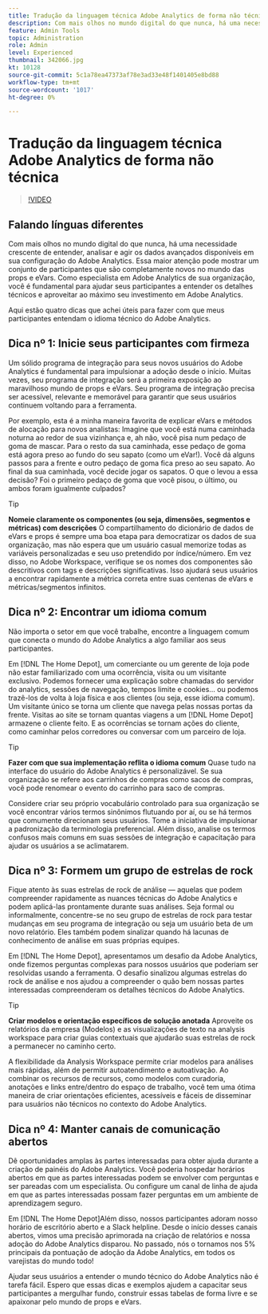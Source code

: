 ```yaml
---
title: Tradução da linguagem técnica Adobe Analytics de forma não técnica
description: Com mais olhos no mundo digital do que nunca, há uma necessidade crescente de entender, analisar e agir os dados avançados disponíveis em sua configuração do Adobe Analytics. Essa maior atenção pode mostrar um conjunto de participantes que são completamente novos no mundo das props e eVars. Como especialista em Adobe Analytics de sua organização, você é fundamental para ajudar seus participantes a entender os detalhes técnicos e aproveitar ao máximo seu investimento em Adobe Analytics.
feature: Admin Tools
topic: Administration
role: Admin
level: Experienced
thumbnail: 342066.jpg
kt: 10128
source-git-commit: 5c1a78ea47373af78e3ad33e48f1401405e8bd88
workflow-type: tm+mt
source-wordcount: '1017'
ht-degree: 0%

---
```



# Tradução da linguagem técnica Adobe Analytics de forma não técnica

>[!VIDEO](https://video.tv.adobe.com/v/342066/?quality=12&learn=on)

## Falando línguas diferentes

Com mais olhos no mundo digital do que nunca, há uma necessidade crescente de entender, analisar e agir os dados avançados disponíveis em sua configuração do Adobe Analytics. Essa maior atenção pode mostrar um conjunto de participantes que são completamente novos no mundo das props e eVars. Como especialista em Adobe Analytics de sua organização, você é fundamental para ajudar seus participantes a entender os detalhes técnicos e aproveitar ao máximo seu investimento em Adobe Analytics.

Aqui estão quatro dicas que achei úteis para fazer com que meus participantes entendam o idioma técnico do Adobe Analytics.

## Dica nº 1: Inicie seus participantes com firmeza

Um sólido programa de integração para seus novos usuários do Adobe Analytics é fundamental para impulsionar a adoção desde o início. Muitas vezes, seu programa de integração será a primeira exposição ao maravilhoso mundo de props e eVars. Seu programa de integração precisa ser acessível, relevante e memorável para garantir que seus usuários continuem voltando para a ferramenta.

Por exemplo, esta é a minha maneira favorita de explicar eVars e métodos de alocação para novos analistas: Imagine que você está numa caminhada noturna ao redor de sua vizinhança e, ah não, você pisa num pedaço de goma de mascar. Para o resto da sua caminhada, esse pedaço de goma está agora preso ao fundo do seu sapato (como um eVar!). Você dá alguns passos para a frente e outro pedaço de goma fica preso ao seu sapato. Ao final da sua caminhada, você decide jogar os sapatos. O que o levou a essa decisão? Foi o primeiro pedaço de goma que você pisou, o último, ou ambos foram igualmente culpados?

>[!TIP]
>
>**Nomeie claramente os componentes (ou seja, dimensões, segmentos e métricas) com descrições**
>O compartilhamento do dicionário de dados de eVars e props é sempre uma boa etapa para democratizar os dados de sua organização, mas não espera que um usuário casual memorize todas as variáveis personalizadas e seu uso pretendido por índice/número. Em vez disso, no Adobe Workspace, verifique se os nomes dos componentes são descritivos com tags e descrições significativas. Isso ajudará seus usuários a encontrar rapidamente a métrica correta entre suas centenas de eVars e métricas/segmentos infinitos.

## Dica nº 2: Encontrar um idioma comum

Não importa o setor em que você trabalhe, encontre a linguagem comum que conecta o mundo do Adobe Analytics a algo familiar aos seus participantes.

Em [!DNL The Home Depot], um comerciante ou um gerente de loja pode não estar familiarizado com uma ocorrência, visita ou um visitante exclusivo. Podemos fornecer uma explicação sobre chamadas do servidor do analytics, sessões de navegação, tempos limite e cookies... ou podemos trazê-los de volta à loja física e aos clientes (ou seja, esse idioma comum). Um visitante único se torna um cliente que navega pelas nossas portas da frente. Visitas ao site se tornam quantas viagens a um [!DNL Home Depot] armazene o cliente feito. E as ocorrências se tornam ações do cliente, como caminhar pelos corredores ou conversar com um parceiro de loja.

>[!TIP]
>
>**Fazer com que sua implementação reflita o idioma comum**
>Quase tudo na interface do usuário do Adobe Analytics é personalizável. Se sua organização se refere aos carrinhos de compras como sacos de compras, você pode renomear o evento do carrinho para saco de compras.
>
>Considere criar seu próprio vocabulário controlado para sua organização se você encontrar vários termos sinônimos flutuando por aí, ou se há termos que comumente direcionam seus usuários. Tome a iniciativa de impulsionar a padronização da terminologia preferencial. Além disso, analise os termos confusos mais comuns em suas sessões de integração e capacitação para ajudar os usuários a se aclimatarem.

## Dica nº 3: Formem um grupo de estrelas de rock

Fique atento às suas estrelas de rock de análise — aquelas que podem compreender rapidamente as nuances técnicas do Adobe Analytics e podem aplicá-las prontamente durante suas análises. Seja formal ou informalmente, concentre-se no seu grupo de estrelas de rock para testar mudanças em seu programa de integração ou seja um usuário beta de um novo relatório. Eles também podem sinalizar quando há lacunas de conhecimento de análise em suas próprias equipes.

Em [!DNL The Home Depot], apresentamos um desafio da Adobe Analytics, onde fizemos perguntas complexas para nossos usuários que poderiam ser resolvidas usando a ferramenta. O desafio sinalizou algumas estrelas do rock de análise e nos ajudou a compreender o quão bem nossas partes interessadas compreenderam os detalhes técnicos do Adobe Analytics.

>[!TIP]
>
>**Criar modelos e orientação específicos de solução anotada**
>Aproveite os relatórios da empresa (Modelos) e as visualizações de texto na analysis workspace para criar guias contextuais que ajudarão suas estrelas de rock a permanecer no caminho certo.
>
>A flexibilidade da Analysis Workspace permite criar modelos para análises mais rápidas, além de permitir autoatendimento e autoativação. Ao combinar os recursos de recursos, como modelos com curadoria, anotações e links entre/dentro do espaço de trabalho, você tem uma ótima maneira de criar orientações eficientes, acessíveis e fáceis de disseminar para usuários não técnicos no contexto do Adobe Analytics.

## Dica nº 4: Manter canais de comunicação abertos

Dê oportunidades amplas às partes interessadas para obter ajuda durante a criação de painéis do Adobe Analytics. Você poderia hospedar horários abertos em que as partes interessadas podem se envolver com perguntas e ser pareadas com um especialista. Ou configure um canal de linha de ajuda em que as partes interessadas possam fazer perguntas em um ambiente de aprendizagem seguro.

Em [!DNL The Home Depot]Além disso, nossos participantes adoram nosso horário de escritório aberto e a Slack helpline. Desde o início desses canais abertos, vimos uma precisão aprimorada na criação de relatórios e nossa adoção do Adobe Analytics disparou. No passado, nós o tornamos nos 5% principais da pontuação de adoção da Adobe Analytics, em todos os varejistas do mundo todo!

Ajudar seus usuários a entender o mundo técnico do Adobe Analytics não é tarefa fácil. Espero que essas dicas e exemplos ajudem a capacitar seus participantes a mergulhar fundo, construir essas tabelas de forma livre e se apaixonar pelo mundo de props e eVars.
